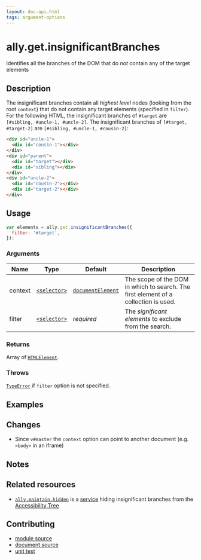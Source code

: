 ```yaml
---
layout: doc-api.html
tags: argument-options
---
```


# ally.get.insignificantBranches

Identifies all the branches of the DOM that do *not* contain any of the target elements


## Description

The insignificant branches contain all *highest level* nodes (looking from the root `context`) that do not contain any target elements (specified in `filter`). For the following HTML, the insignificant branches of `#target` are `[#sibling, #uncle-1, #uncle-2]`. The insignificant branches of `[#target, #target-2]` are `[#sibling, #uncle-1, #cousin-2]`:

```html
<div id="uncle-1">
  <div id="cousin-1"></div>
</div>
<div id="parent">
  <div id="target"></div>
  <div id="sibling"></div>
</div>
<div id="uncle-2">
  <div id="cousin-2"></div>
  <div id="target-2"></div>
</div>
```


## Usage

```js
var elements = ally.get.insignificantBranches({
  filter: '#target',
});
```

### Arguments

| Name | Type | Default | Description |
| ---- | ---- | ------- | ----------- |
| context | [`<selector>`](../concepts.md#Selector) | [`documentElement`](https://developer.mozilla.org/en-US/docs/Web/API/Document/documentElement) | The scope of the DOM in which to search. The first element of a collection is used. |
| filter | [`<selector>`](../concepts.md#Selector) | *required* | The *significant elements* to exclude from the search. |

### Returns

Array of [`HTMLElement`](https://developer.mozilla.org/en/docs/Web/API/HTMLElement).

### Throws

[`TypeError`](https://developer.mozilla.org/en-US/docs/Web/JavaScript/Reference/Global_Objects/TypeError) if `filter` option is not specified.


## Examples


## Changes

* Since `v#master` the `context` option can point to another document (e.g. `<body>` in an iframe)


## Notes



## Related resources

* [`ally.maintain.hidden`](../maintain/hidden.md) is a [service](../concepts.md#Service) hiding insignificant branches from the [Accessibility Tree](../../concepts.md#Accessibility-tree)


## Contributing

* [module source](https://github.com/medialize/ally.js/blob/master/src/get/insignificant-branches.js)
* [document source](https://github.com/medialize/ally.js/blob/master/docs/api/get/insignificant-branches.md)
* [unit test](https://github.com/medialize/ally.js/blob/master/test/unit/get.insignificant-branches.test.js)

